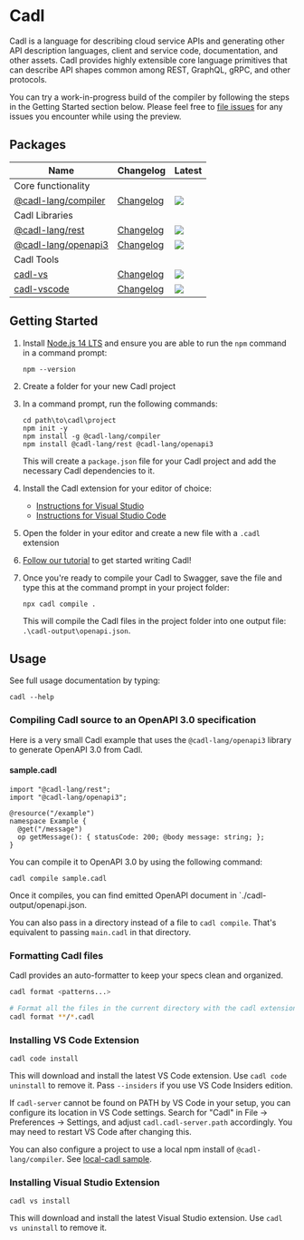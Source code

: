 # Cadl

Cadl is a language for describing cloud service APIs and generating other API
description languages, client and service code, documentation, and other assets.
Cadl provides highly extensible core language primitives that can describe API
shapes common among REST, GraphQL, gRPC, and other protocols.

You can try a work-in-progress build of the compiler by following the steps in
the Getting Started section below. Please feel free to [file
issues](https://github.com/Azure/adl/issues) for any issues you encounter while
using the preview.

## Packages

| Name                                        | Changelog                    | Latest                                                     |
| ------------------------------------------- | ---------------------------- | ---------------------------------------------------------- |
| Core functionality                          |
| [@cadl-lang/compiler][cadl_src]             | [Changelog][cadl_chg]        | ![](https://img.shields.io/npm/v/@cadl-lang/compiler)      |
| Cadl Libraries                              |
| [@cadl-lang/rest][rest_src]                 | [Changelog][rest_chg]        | ![](https://img.shields.io/npm/v/@cadl-lang/rest)          |
| [@cadl-lang/openapi3][openapi3_src]         | [Changelog][openapi3_chg]    | ![](https://img.shields.io/npm/v/@cadl-lang/openapi3)      |
| Cadl Tools                                  |
| [cadl-vs][cadl-vs_src]                      | [Changelog][cadl-vs_chg]     | ![](https://img.shields.io/npm/v/@azure-tools/cadl-vs)     |
| [cadl-vscode][cadl-vscode_src]              | [Changelog][cadl-vscode_chg] | ![](https://img.shields.io/npm/v/cadl-vscode)              |

[cadl_src]: packages/compiler
[cadl_chg]: packages/compiler/CHANGELOG.md
[rest_src]: packages/rest
[rest_chg]: packages/rest/CHANGELOG.md
[openapi3_src]: packages/openapi3
[openapi3_chg]: packages/openapi3/CHANGELOG.md
[cadl-vs_src]: packages/cadl-vs
[cadl-vs_chg]: packages/cadl-vs/CHANGELOG.md
[cadl-vscode_src]: packages/cadl-vscode
[cadl-vscode_chg]: packages/cadl-vscode/CHANGELOG.md

## Getting Started

1. Install [Node.js 14 LTS](https://nodejs.org/en/download/) and ensure you are able to run the `npm` command in a command prompt:

   ```
   npm --version
   ```

2. Create a folder for your new Cadl project

3. In a command prompt, run the following commands:

   ```
   cd path\to\cadl\project
   npm init -y
   npm install -g @cadl-lang/compiler
   npm install @cadl-lang/rest @cadl-lang/openapi3
   ```

   This will create a `package.json` file for your Cadl project and add the necessary Cadl dependencies to it.

4. Install the Cadl extension for your editor of choice:

   - [Instructions for Visual Studio](#installing-visual-studio-extension)
   - [Instructions for Visual Studio Code](#installing-vs-code-extension)

5. Open the folder in your editor and create a new file with a `.cadl` extension

6. [Follow our tutorial](docs/tutorial.md) to get started writing Cadl!

7. Once you're ready to compile your Cadl to Swagger, save the file and type this at the command prompt in your project folder:

   ```
   npx cadl compile .
   ```

   This will compile the Cadl files in the project folder into one output file: `.\cadl-output\openapi.json`.


## Usage

See full usage documentation by typing:

```
cadl --help
```

### Compiling Cadl source to an OpenAPI 3.0 specification

Here is a very small Cadl example that uses the `@cadl-lang/openapi3` library to generate OpenAPI 3.0 from Cadl.

#### sample.cadl
```
import "@cadl-lang/rest";
import "@cadl-lang/openapi3";

@resource("/example")
namespace Example {
  @get("/message")
  op getMessage(): { statusCode: 200; @body message: string; };
}
```

You can compile it to OpenAPI 3.0 by using the following command:
```
cadl compile sample.cadl
```

Once it compiles, you can find emitted OpenAPI document in `./cadl-output/openapi.json.

You can also pass in a directory instead of a file to `cadl compile`. That's
equivalent to passing `main.cadl` in that directory.


### Formatting Cadl files

Cadl provides an auto-formatter to keep your specs clean and organized.

```bash
cadl format <patterns...>

# Format all the files in the current directory with the cadl extension.
cadl format **/*.cadl
```

### Installing VS Code Extension

```
cadl code install
```

This will download and install the latest VS Code extension. Use `cadl code uninstall` to remove it. Pass `--insiders` if you use VS Code Insiders edition.

If `cadl-server` cannot be found on PATH by VS Code in your setup, you can
configure its location in VS Code settings. Search for "Cadl" in File ->
Preferences -> Settings, and adjust `cadl.cadl-server.path` accordingly. You may
need to restart VS Code after changing this.

You can also configure a project to use a local npm install of
`@cadl-lang/compiler`. See [local-cadl sample](packages/cadl-samples/local-cadl).

### Installing Visual Studio Extension

```
cadl vs install
```

This will download and install the latest Visual Studio extension. Use `cadl vs uninstall` to remove it.
